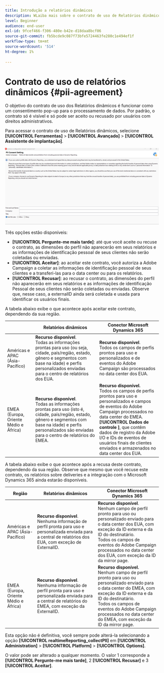 ```yaml
---
title: Introdução a relatórios dinâmicos
description: WLaiba mais sobre o contrato de uso de Relatórios dinâmicos
level: Beginner
audience: end-user
exl-id: 9fcef466-f306-480e-b42e-d18daa8bcf06
source-git-commit: fb5bcde9c087f73bfe5724463fe280c1e494ef1f
workflow-type: tm+mt
source-wordcount: '514'
ht-degree: 1%

---
```


# Contrato de uso de relatórios dinâmicos {#pii-agreement}

O objetivo do contrato de uso dos Relatórios dinâmicos é funcionar como um consentimento pop-up para o processamento de dados. Por padrão, o contrato só é visível e só pode ser aceito ou recusado por usuários com direitos administrativos.

Para acessar o contrato de uso de Relatórios dinâmicos, selecione **[!UICONTROL Ferramentas]** > **[!UICONTROL Avançado]** > **[!UICONTROL Assistente de implantação]**.

![](assets/pii-agreement.png)

Três opções estão disponíveis:

* **[!UICONTROL Pergunte-me mais tarde]**: até que você aceite ou recuse o contrato, as dimensões do perfil não aparecerão em seus relatórios e as informações de identificação pessoal de seus clientes não serão coletadas ou enviadas.
* **[!UICONTROL Aceitar]**: ao aceitar este contrato, você autoriza a Adobe Campaign a coletar as informações de identificação pessoal de seus clientes e a transferi-las para o data center ou para os relatórios.
* **[!UICONTROL Recusar]**: ao recusar o contrato, as dimensões do perfil não aparecerão em seus relatórios e as informações de identificação Pessoal de seus clientes não serão coletadas ou enviadas. Observe que, nesse caso, a externalID ainda será coletada e usada para identificar os usuários finais.

A tabela abaixo exibe o que acontece após aceitar este contrato, dependendo da sua região.

|  | Relatórios dinâmicos | Conector Microsoft Dynamics 365 |
|---|---|---|
| Américas e APAC (Ásia-Pacífico) | **Recurso disponível**. <br>Todas as informações prontas para uso (ou seja, cidade, país/região, estado, gênero e segmentos com base na idade) e perfis personalizados enviadas para o centro de relatórios dos EUA. | **Recurso disponível**. <br>Todos os campos de perfis prontos para uso e personalizados e de eventos do Adobe Campaign são processados no data center dos EUA. |
| EMEA (Europa, Oriente Médio e África) | **Recurso disponível**. <br>Todas as informações prontas para uso (isto é, cidade, país/região, estado, gênero e segmentos com base na idade) e perfis personalizados são enviadas para o centro de relatórios do EMEA. | **Recurso disponível.** <br>Todos os campos de perfis prontos para uso e personalizados e campos de eventos do Adobe Campaign processados no data center do EMEA. <br>**[!UICONTROL Dados de controle &#x200B;]**, que contêm dados de registro da Adobe I/O e IDs de eventos de usuários finais de clientes enviados e armazenados no data center dos EUA. |

A tabela abaixo exibe o que acontece após a recusa deste contrato, dependendo da sua região. Observe que mesmo que você recuse este contrato, os relatórios sobre deliveries e a integração com o Microsoft Dynamics 365 ainda estarão disponíveis.

| Região | Relatórios dinâmicos | Conector Microsoft Dynamics 365 |
|---|---|---|
| Américas e APAC (Ásia-Pacífico) | **Recurso disponível**. <br> Nenhuma informação de perfil pronta para uso e personalizada enviada para a central de relatórios dos EUA, com exceção de ExternalID. | **Recurso disponível**. <br>Nenhum campo de perfil pronto para uso ou personalizado enviado para o data center dos EUA, com exceção da ID externa e da ID do destinatário. <br>Todos os campos de eventos do Adobe Campaign processados no data center dos EUA, com exceção da ID da mirror page. |
| EMEA (Europa, Oriente Médio e África) | **Recurso disponível**. <br>Nenhuma informação de perfil pronta para uso e personalizada enviada para a central de relatórios do EMEA, com exceção da ExternalID. | **Recurso disponível.** <br>Nenhum campo de perfil pronto para uso ou personalizado enviado para o data center do EMEA, com exceção da ID externa e da ID do destinatário. <br>Todos os campos de eventos do Adobe Campaign processados no data center do EMEA, com exceção da ID da mirror page. |

Esta opção não é definitiva, você sempre pode alterá-la selecionando a opção **[!UICONTROL realtimeReporting_collectPII]** em **[!UICONTROL Administration]** > **[!UICONTROL Platform]** > **[!UICONTROL Options]**.

O valor pode ser alterado a qualquer momento. O valor 1 corresponde a **[!UICONTROL Pergunte-me mais tarde]**, 2 **[!UICONTROL Recusar]** e 3 **[!UICONTROL Aceitar]**.
